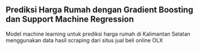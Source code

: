 ## Prediksi Harga Rumah dengan Gradient Boosting dan Support Machine Regression
 Model machine learning untuk prediksi harga rumah di Kalimantan Selatan menggunakan data hasil scraping dari situs jual beli online OLX
